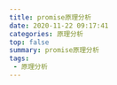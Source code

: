 ```yaml
---
title: promise原理分析
date: 2020-11-22 09:17:41
categories: 原理分析
top: false
summary: promise原理分析
tags: 
 - 原理分析
---
```

